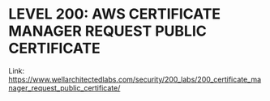 # LEVEL 200: AWS CERTIFICATE MANAGER REQUEST PUBLIC CERTIFICATE

Link: https://www.wellarchitectedlabs.com/security/200_labs/200_certificate_manager_request_public_certificate/

